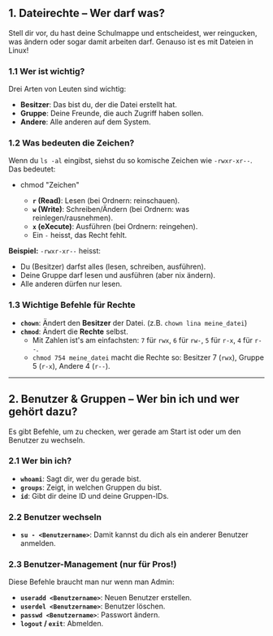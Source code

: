 

## 1. Dateirechte – Wer darf was?

Stell dir vor, du hast deine Schulmappe und entscheidest, wer reingucken, was ändern oder sogar damit arbeiten darf. Genauso ist es mit Dateien in Linux!

### 1.1 Wer ist wichtig?
Drei Arten von Leuten sind wichtig:

* **Besitzer**: Das bist du, der die Datei erstellt hat.
* **Gruppe**: Deine Freunde, die auch Zugriff haben sollen.
* **Andere**: Alle anderen auf dem System.

### 1.2 Was bedeuten die Zeichen?
Wenn du `ls -al` eingibst, siehst du so komische Zeichen wie `-rwxr-xr--`. Das bedeutet:

* chmod "Zeichen"
  
    * **`r` (Read)**: Lesen (bei Ordnern: reinschauen).
    * **`w` (Write)**: Schreiben/Ändern (bei Ordnern: was reinlegen/rausnehmen).
    * **`x` (eXecute)**: Ausführen (bei Ordnern: reingehen).
    * Ein `-` heisst, das Recht fehlt.

**Beispiel:** `-rwxr-xr--` heisst:
* Du (Besitzer) darfst alles (lesen, schreiben, ausführen).
* Deine Gruppe darf lesen und ausführen (aber nix ändern).
* Alle anderen dürfen nur lesen.

### 1.3 Wichtige Befehle für Rechte
* **`chown`**: Ändert den **Besitzer** der Datei. (z.B. `chown lina meine_datei`)
* **`chmod`**: Ändert die **Rechte** selbst.
    * Mit Zahlen ist's am einfachsten: `7` für `rwx`, `6` für `rw-`, `5` für `r-x`, `4` für `r--`.
    * `chmod 754 meine_datei` macht die Rechte so: Besitzer 7 (`rwx`), Gruppe 5 (`r-x`), Andere 4 (`r--`).

---

## 2. Benutzer & Gruppen – Wer bin ich und wer gehört dazu?

Es gibt Befehle, um zu checken, wer gerade am Start ist oder um den Benutzer zu wechseln.

### 2.1 Wer bin ich?
* **`whoami`**: Sagt dir, wer du gerade bist.
* **`groups`**: Zeigt, in welchen Gruppen du bist.
* **`id`**: Gibt dir deine ID und deine Gruppen-IDs.

### 2.2 Benutzer wechseln
* **`su - <Benutzername>`**: Damit kannst du dich als ein anderer Benutzer anmelden.

### 2.3 Benutzer-Management (nur für Pros!)
Diese Befehle braucht man nur wenn man Admin:

* **`useradd <Benutzername>`**: Neuen Benutzer erstellen.
* **`userdel <Benutzername>`**: Benutzer löschen.
* **`passwd <Benutzername>`**: Passwort ändern.
* **`logout` / `exit`**: Abmelden.
